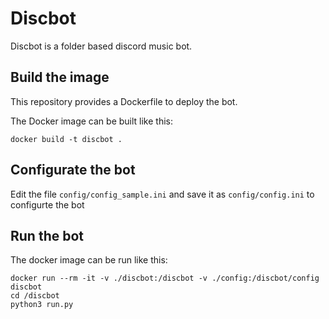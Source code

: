 # Discbot
Discbot is a folder based discord music bot.

## Build the image
This repository provides a Dockerfile to deploy the bot.

The Docker image can be built like this:
```
docker build -t discbot .
```

## Configurate the bot

Edit the file `config/config_sample.ini` and save it as `config/config.ini` to configurte the bot

## Run the bot

The docker image can be run like this:
```
docker run --rm -it -v ./discbot:/discbot -v ./config:/discbot/config discbot
cd /discbot
python3 run.py
```
